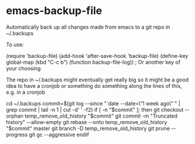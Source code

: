emacs-backup-file
=================

Automatically back up all changes made from emacs to a git repo in ~/.backups

To use:

(require 'backup-file)
(add-hook 'after-save-hook 'backup-file)
(define-key global-map (kbd "C-c b") (function backup-file-log)) ; Or another key of your choosing

The repo in ~/.backups might eventually get really big so it might be
a good idea to have a cronjob or something do something along the
lines of this, e.g. in a cronjob

cd ~/.backups
commit=$(git log --since "`date --date=\"1 week ago\"`" | grep commit | tail -n 1 | cut -d' ' -f2)
if [ -n "$commit" ]; then
   git checkout --orphan temp_remove_old_history "$commit"
   git commit -m "Truncated history" --allow-empty
   git rebase --onto temp_remove_old_history "$commit" master
   git branch -D temp_remove_old_history
   git prune --progress
   git gc --aggressive
endif

